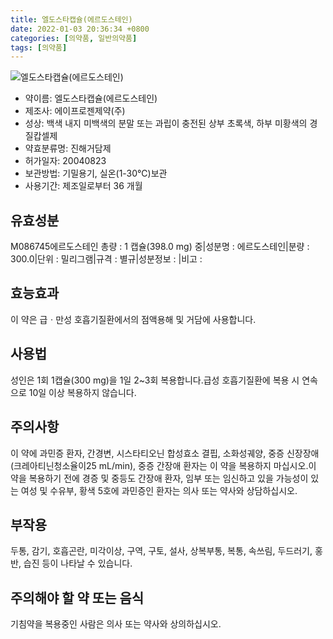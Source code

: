 ```yaml
---
title: 엘도스타캡슐(에르도스테인)
date: 2022-01-03 20:36:34 +0800
categories: [의약품, 일반의약품]
tags: [의약품]
---
```

![엘도스타캡슐(에르도스테인)](https://nedrug.mfds.go.kr/pbp/cmn/itemImageDownload/147759738064000060)

- 약이름: 엘도스타캡슐(에르도스테인)
- 제조사: 에이프로젠제약(주)
- 성상: 백색 내지 미백색의 분말 또는 과립이 충전된 상부 초록색, 하부 미황색의 경질캅셀제
- 약효분류명: 진해거담제
- 허가일자: 20040823
- 보관방법: 기밀용기, 실온(1-30℃)보관
- 사용기간: 제조일로부터 36 개월
## 유효성분
M086745에르도스테인
총량 : 1 캡슐(398.0 mg) 중|성분명 : 에르도스테인|분량 : 300.0|단위 : 밀리그램|규격 : 별규|성분정보 : |비고 :
## 효능효과
이 약은 급ㆍ만성 호흡기질환에서의 점액용해 및 거담에 사용합니다.
## 사용법
성인은 1회 1캡슐(300 mg)을 1일 2~3회 복용합니다.급성 호흡기질환에 복용 시 연속으로 10일 이상 복용하지 않습니다.
## 주의사항
이 약에 과민증 환자, 간경변, 시스타티오닌 합성효소 결핍, 소화성궤양, 중증 신장장애(크레아티닌청소율이25 mL/min), 중증 간장애 환자는 이 약을 복용하지 마십시오.이 약을 복용하기 전에 경증 및 중등도 간장애 환자, 임부 또는 임신하고 있을 가능성이 있는 여성 및 수유부, 황색 5호에 과민증인 환자는 의사 또는 약사와 상담하십시오.
## 부작용
두통, 감기, 호흡곤란, 미각이상, 구역, 구토, 설사, 상복부통, 복통, 속쓰림, 두드러기, 홍반, 습진 등이 나타날 수 있습니다.
## 주의해야 할 약 또는 음식
기침약을 복용중인 사람은 의사 또는 약사와 상의하십시오.

